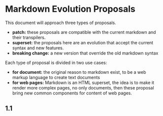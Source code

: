 # Markdown Evolution Proposals

This document will approach three types of proposals.

- **patch:** these proposals are compatible with the current markdown and their transpilers.
- **superset:** the proposals here are an evolution that accept the current syntax and new features.
- **breaking change:** a new version that override the old markdown syntax

Each type of proposal is divided in two use cases:

- **for document:** the original reason to markdown exist, to be a web markup language to create text documents
- **for web pages:** Markdown is an HTML superset, the idea is to make it render more complex pages, no only documents, then these proposal bring new common components for content of web pages.

## 1.1
